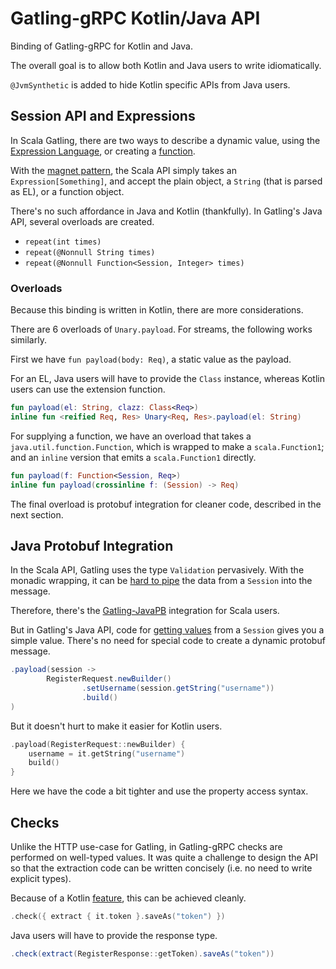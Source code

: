 # Gatling-gRPC Kotlin/Java API

Binding of Gatling-gRPC for Kotlin and Java.

The overall goal is to allow both Kotlin and Java users to write idiomatically.

`@JvmSynthetic` is added to hide Kotlin specific APIs from Java users.

## Session API and Expressions

In Scala Gatling, there are two ways to describe a dynamic value,
using the [Expression Language](https://gatling.io/docs/gatling/reference/current/core/session/el/),
or creating a [function](https://gatling.io/docs/gatling/reference/current/core/session/function/).

With the [magnet pattern](https://docs.scala-lang.org/tour/implicit-conversions.html),
the Scala API simply takes an `Expression[Something]`,
and accept the plain object, a `String` (that is parsed as EL), or a function object.

There's no such affordance in Java and Kotlin (thankfully).
In Gatling's Java API, several overloads are created.

- `repeat(int times)`
- `repeat(@Nonnull String times)`
- `repeat(@Nonnull Function<Session, Integer> times)`

### Overloads

Because this binding is written in Kotlin, there are more considerations.

There are 6 overloads of `Unary.payload`. For streams, the following works similarly.

First we have `fun payload(body: Req)`, a static value as the payload.

For an EL, Java users will have to provide the `Class` instance,
whereas Kotlin users can use the extension function.

```kotlin
fun payload(el: String, clazz: Class<Req>)
inline fun <reified Req, Res> Unary<Req, Res>.payload(el: String)
```

For supplying a function, we have an overload that takes a `java.util.function.Function`,
which is wrapped to make a `scala.Function1`;
and an `inline` version that emits a `scala.Function1` directly.

```kotlin
fun payload(f: Function<Session, Req>)
inline fun payload(crossinline f: (Session) -> Req)
```

The final overload is protobuf integration for cleaner code, described in the next section.

## Java Protobuf Integration

In the Scala API, Gatling uses the type `Validation` pervasively.
With the monadic wrapping, it can be
[hard to pipe](https://stackoverflow.com/questions/60978575/access-variables-in-gatling-feeder-with-grpc/61006546#61006546)
the data from a `Session` into the message.

Therefore, there's the [Gatling-JavaPB](https://github.com/phiSgr/gatling-grpc/tree/master/java-pb)
integration for Scala users.

But in Gatling's Java API, code for [getting values](
https://gatling.io/docs/gatling/reference/current/core/session/session_api/#getting-attributes)
from a `Session` gives you a simple value.
There's no need for special code to create a dynamic protobuf message.

```java
.payload(session ->
        RegisterRequest.newBuilder()
                .setUsername(session.getString("username"))
                .build()
)
```

But it doesn't hurt to make it easier for Kotlin users.

```kotlin
.payload(RegisterRequest::newBuilder) {
    username = it.getString("username")
    build()
}
```

Here we have the code a bit tighter and use the property access syntax.

## Checks

Unlike the HTTP use-case for Gatling, in Gatling-gRPC checks are performed on well-typed values.
It was quite a challenge to design the API so that the extraction code can be written concisely
(i.e. no need to write explicit types).

Because of a Kotlin [feature](https://kotlinlang.org/docs/lambdas.html#function-literals-with-receiver),
this can be achieved cleanly.

```kotlin
.check({ extract { it.token }.saveAs("token") })
```

Java users will have to provide the response type.

```java
.check(extract(RegisterResponse::getToken).saveAs("token"))
```
